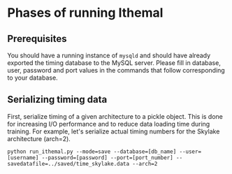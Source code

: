 # Phases of running Ithemal

## Prerequisites

You should have a running instance of `mysqld` and should have already exported the timing database to the MySQL server. Please fill in database, user, password and port values in the commands that follow corresponding to your database.

## Serializing timing data

First, serialize timing of a given architecture to a pickle object. This is done for increasing I/O performance and to reduce data loading time during training. For example, let's serialize actual timing numbers for the Skylake architecture (arch=2).

`python run_ithemal.py --mode=save --database=[db_name] --user=[username] --password=[password] --port=[port_number] --savedatafile=../saved/time_skylake.data --arch=2`
